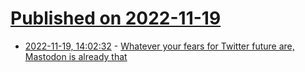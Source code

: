 # [Published on 2022-11-19](index.md)

* [2022-11-19, 14:02:32](https://news.ycombinator.com/item?id=33670112) - [Whatever your fears for Twitter future are, Mastodon is already that](https://twitter.com/dangroshev/status/1593561875148677120)
